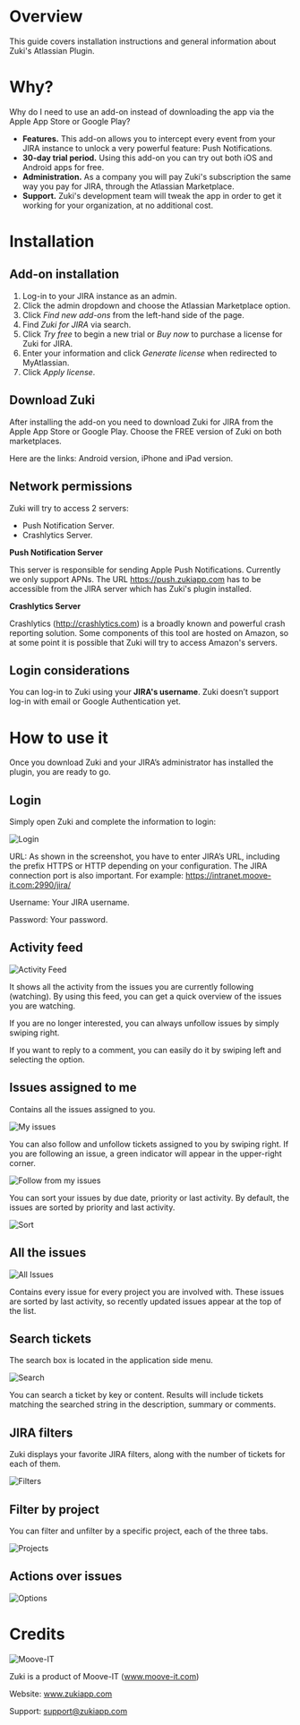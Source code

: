 Overview 
========
This guide covers installation instructions and general information about Zuki's Atlassian Plugin.

Why?
====
Why do I need to use an add-on instead of downloading the app via the Apple App Store or Google Play?

* **Features.** This add-on allows you to intercept every event from your JIRA instance to unlock a very powerful feature: Push Notifications.
* **30-day trial period.** Using this add-on you can try out both iOS and Android apps for free.
* **Administration.** As a company you will pay Zuki's subscription the same way you pay for JIRA, through the Atlassian Marketplace.
* **Support.** Zuki's development team will tweak the app in order to get it working for your organization, at no additional cost.

Installation
============

Add-on installation
-------------------

1. Log-in to your JIRA instance as an admin.
2. Click the admin dropdown and choose the Atlassian Marketplace option.
3. Click *Find new add-ons* from the left-hand side of the page.
4. Find *Zuki for JIRA* via search.
5. Click *Try free* to begin a new trial or *Buy now* to purchase a license for Zuki for JIRA.
6. Enter your information and click *Generate license* when redirected to MyAtlassian.
7. Click *Apply license*.

Download Zuki
-------------

After installing the add-on you need to download Zuki for JIRA from the Apple App Store or Google Play. Choose the FREE version of Zuki on both marketplaces.

Here are the links:
Android version,
iPhone and iPad version.

Network permissions
-------------------
Zuki will try to access 2 servers:
- Push Notification Server.
- Crashlytics Server. 

**Push Notification Server**

This server is responsible for sending Apple Push Notifications. Currently we only support APNs.
The URL https://push.zukiapp.com has to be accessible from the JIRA server which has Zuki's plugin installed.  

**Crashlytics Server**

Crashlytics (http://crashlytics.com) is a broadly known and powerful crash reporting solution. Some components of this tool are hosted on Amazon, so at some point it is possible that Zuki will try to access Amazon's servers.

Login considerations
--------------------
You can log-in to Zuki using your **JIRA's username**. Zuki doesn’t support log-in with email or Google Authentication yet. 


How to use it
=============

Once you download Zuki and your JIRA’s administrator has installed the plugin, you are ready to go.

Login
-----

Simply open Zuki and complete the information to login:

![Login](screenshots/Login.png?raw=true)

URL: As shown in the screenshot, you have to enter JIRA’s URL, including the prefix HTTPS or HTTP depending on your  configuration. The JIRA connection port is also important. For example: https://intranet.moove-it.com:2990/jira/

Username: Your JIRA username.

Password: Your password.

Activity feed
---------------------------------

![Activity Feed](screenshots/ActivityFeed.png?raw=true)

It shows all the activity from the issues you are currently following (watching). 
By using this feed, you can get a quick overview of the issues you are watching.

If you are no longer interested, you can always unfollow issues by simply swiping right. 

If you want to reply to a comment, you can easily do it by swiping left and selecting the option.


Issues assigned to me
---------------------------------------

Contains all the issues assigned to you. 

![My issues](screenshots/MyIssues.png?raw=true)

You can also follow and unfollow tickets assigned to you by swiping right. If you are following an issue, a green indicator will appear in the upper-right corner.

![Follow from my issues](screenshots/FollowFromMyIssues.png?raw=true)

You can sort your issues by due date, priority or last activity. By default, the issues are sorted by priority and last activity.

![Sort](screenshots/Sort.png?raw=true)


All the issues
---------------------------------

![All Issues](screenshots/AllIssues.png?raw=true)

Contains every issue for every project you are involved with. These issues are sorted by last activity, so recently updated issues appear at the top of the list. 

Search tickets
-------------

The search box is located in the application side menu.

![Search](screenshots/Search.png?raw=true)

You can search a ticket by key or content. Results will include tickets matching the searched string in the description, summary or comments.

JIRA filters
------------

Zuki displays your favorite JIRA filters, along with the number of tickets for each of them. 

![Filters](screenshots/Filtes.png?raw=true)


Filter by project
-----------------

You can filter and unfilter by a specific project, each of the three tabs.

![Projects](screenshots/Projects.png?raw=true)

Actions over issues
------------------

![Options](screenshots/Options.png?raw=true)


Credits
=======

![Moove-IT](http://moove-it.com/assets/logos/mooveitLogo-f5be7bdde9998bbdfae39475d3f3d460.png?raw=true)

Zuki is a product of Moove-IT (www.moove-it.com)

Website: www.zukiapp.com

Support: support@zukiapp.com






 


